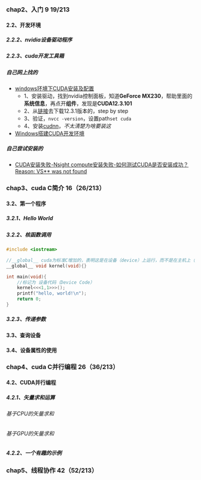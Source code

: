 ### chap2、入门 9 19/213

#### 2.2、开发环境

##### 2.2.2、nvidia设备驱动程序

##### 2.2.3、cuda开发工具箱

##### 自己网上找的

+ [windows环境下CUDA安装及配置](https://blog.csdn.net/Junewang0614/article/details/127151979)
  + 1、安装驱动，找到nvidia控制面板，知道**GeForce MX230**，帮助里面的**系统信息**，再点开**组件**，发现是**CUDA12.3.101**
  + 2、从[链接](https://developer.nvidia.com/cuda-toolkit-archive)去下载12.3.1版本的，step by step
  + 3、验证，`nvcc -version`，设置path`set cuda`
  + 4、安装[cudnn](https://developer.nvidia.com/cudnn)，*不太清楚为啥要装这*
+ [Windows搭建CUDA开发环境 ](https://www.cnblogs.com/GeekPoplar/p/14950828.html)

##### 自己尝试安装的

+ [CUDA安装失败-Nsight compute安装失败-如何测试CUDA是否安装成功？Reason: VS** was not found](https://blog.csdn.net/PSpiritV/article/details/123435283)

### chap3、cuda C简介  16（26/213）

#### 3.2、第一个程序

##### 3.2.1、Hello World

##### 3.2.2、核函数调用

```c
#include <iostream>

//__global__ cuda为标准C增加的，表明这是在设备（device）上运行，而不是在主机上（host）
__global__ void kernel(void){}

int main(void){
    //标记为 设备代码（Device Code）
    kernel<<<1,1>>>();
    printf("hello, world!\n");
    return 0;
}
```



##### 3.2.3、传递参数

#### 3.3、查询设备

#### 3.4、设备属性的使用

### chap4、cuda C并行编程  26（36/213）

#### 4.2、CUDA并行编程

##### 4.2.1、矢量求和运算

###### 基于CPU的矢量求和

###### 基于GPU的矢量求和

##### 4.2.2、一个有趣的示例

### chap5、线程协作  42（52/213）

